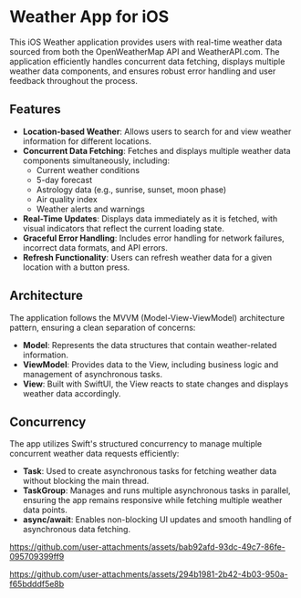 # Weather App for iOS

This iOS Weather application provides users with real-time weather data sourced from both the OpenWeatherMap API and WeatherAPI.com. The application efficiently handles concurrent data fetching, displays multiple weather data components, and ensures robust error handling and user feedback throughout the process.

## Features

- **Location-based Weather**: Allows users to search for and view weather information for different locations.
- **Concurrent Data Fetching**: Fetches and displays multiple weather data components simultaneously, including:
  - Current weather conditions
  - 5-day forecast
  - Astrology data (e.g., sunrise, sunset, moon phase)
  - Air quality index
  - Weather alerts and warnings
- **Real-Time Updates**: Displays data immediately as it is fetched, with visual indicators that reflect the current loading state.
- **Graceful Error Handling**: Includes error handling for network failures, incorrect data formats, and API errors.
- **Refresh Functionality**: Users can refresh weather data for a given location with a button press.

## Architecture

The application follows the MVVM (Model-View-ViewModel) architecture pattern, ensuring a clean separation of concerns:
- **Model**: Represents the data structures that contain weather-related information.
- **ViewModel**: Provides data to the View, including business logic and management of asynchronous tasks.
- **View**: Built with SwiftUI, the View reacts to state changes and displays weather data accordingly.

## Concurrency

The app utilizes Swift's structured concurrency to manage multiple concurrent weather data requests efficiently:
- **Task**: Used to create asynchronous tasks for fetching weather data without blocking the main thread.
- **TaskGroup**: Manages and runs multiple asynchronous tasks in parallel, ensuring the app remains responsive while fetching multiple weather data points.
- **async/await**: Enables non-blocking UI updates and smooth handling of asynchronous data fetching.



https://github.com/user-attachments/assets/bab92afd-93dc-49c7-86fe-095709399ff9



https://github.com/user-attachments/assets/294b1981-2b42-4b03-950a-f65bdddf5e8b



